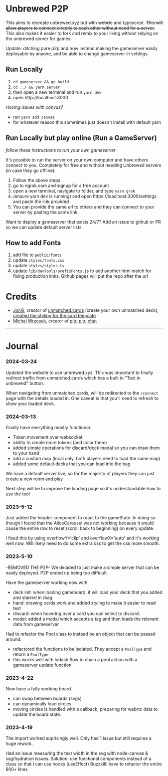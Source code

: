 # Unbrewed P2P

This aims to recreate unbrewed.xyz but with ~~webrtc~~ and typescript. ~~This will allow players to connect directly to each other without need for a server.~~ This also makes it easier to fork and remix to your liking without relying on the unbrewed server for games.

Update: ditching pure p2p and now instead making the gameserver easily deployable by anyone, and be able to change gameserver in settings.


## Run Locally

1. `cd gameserver && go build`
1. `cd ../ && yarn server`
1. then open a new terminal and run `yarn dev`
1. open http://localhost:3000

_Having issues with canvas?_

- run `yarn add canvas`
- for whatever reason this sometimes just doesn't install with default yarn

## Run Locally but play online (Run a GameServer)

_follow these instructions to run your own gameserver_

It's possible to run the server on your own computer and have others connect to you. Completely for free and without needing Unbrewed servers (in case they go offline).

1. Follow the above steps
1. go to ngrok.com and signup for a free account
1. open a new terminal, navigate to folder, and type `yarn grok`
1. (ensure yarn dev is running) and open https://loaclhost:3000/settings and paste the link provided
1. You can provide the same url to others and they can connect to your server by pasting the same link.

Want to deploy a gameserver that exists 24/7? Add an issue to github or PR so we can update default server lists.

## How to add Fonts

1. add file to `public/fonts`
1. update `styles/fonts.css`
1. update `styles/styles.ts`
1. update `lib/devTools/prefixFonts.js` to add another html match for fixing production links. Github pages will put the repo after the url

# Credits

- [JonG](https://github.com/JonathanGuberman), creator of [ unmatched.cards](https://unmatched.cards/) (create your own unmatched deck), [created the styling for the card template](https://github.com/JonathanGuberman/unmatched_maker/blob/a7e96b69559461bfac7d3203d8d3899d4af36398/src/components/UnmatchedCard.vue)
- [Michal Wrzosek](https://github.com/michal-wrzosek), creator of [pitu pitu chat](https://michal-wrzosek.github.io/p2p-chat/)

---

# Journal

### 2024-03-24
Updated the website to use unbrewed.xyz. This was important to finally redirect traffic from unmatched.cards which has a built in "Test in unbrewed" button.

When navigating from unmatched.cards, will be redirected to the `/connect` page with the details loaded in. One caveat is that you'll need to refresh to show your loaded deck.

### 2024-03-13

Finally have everything mostly functional. 
- Token movement over websocket
- ability to create more tokens (and color them)
- added simple operations for discard/deck modal so you can draw them to your hand
- add a custom map (local only, both players need to load the same map)
- added some default decks that you can load into the bag

We have a default server live, so for the majority of players they can just create a new room and play

Next step will be to improve the landing page so it's understandable how to use the tool

### 2023-5-12

Just added the header component to react to the gameState. In doing so though I found that the AliceCarousel was not working
because it would cause the entire row to reset (scroll back to beginning) on every update.

I fixed this by using overflowY='clip' and overflowX='auto' and it's working well now. Will likely need to do some extra css to get the css more smooth.

### 2023-5-10

-REMOVED THE P2P-
We decided to just make a simple server that can be easily deployed. P2P ended up being too difficult.

Have the gameserver working now with:

- deck init: when loading gameboard, it will load your deck that you added and starred in /bag
- hand: drawing cards work and added styling to make it easier to read text
- discard: when hovering over a card you can select to discard.
- modal: added a modal which accepts a tag and then loads the relevant data from gameserver

Had to refactor the Pool class to instead be an object that can be passed around.

- refactored the functions to be isolated. They accept a `PoolType` and return a `PoolType`
- this works well with lodash flow to chain a pool action with a gameserver update function

### 2023-4-22

Now have a fully working board.

- can swap between boards (svgs)
- can dynamically load circles
- moving circles is handled with a callback, preparing for webrtc data to update the board state.

### 2023-4-19

The import worked suprisingly well. Only had 1 issue but still requires a huge rework.

Had an issue measuring the text width in the svg with node-canvas & ssg/hydration issues.
Solution: use functional components instead of a class so that I can use hooks (useEffect)
Buzzkill: have to refactor the entire 600+ lines
